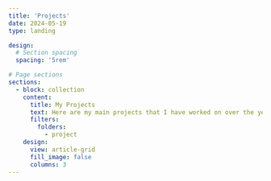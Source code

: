```yaml
---
title: 'Projects'
date: 2024-05-19
type: landing

design:
  # Section spacing
  spacing: '5rem'

# Page sections
sections:
  - block: collection
    content:
      title: My Projects
      text: Here are my main projects that I have worked on over the years.
      filters:
        folders:
          - project
    design:
      view: article-grid
      fill_image: false
      columns: 3
---
```

